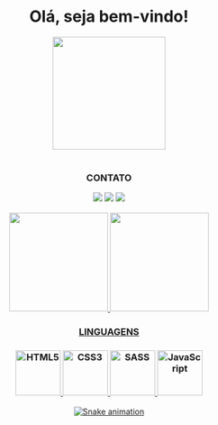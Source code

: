 <div display="flex" align="center" margin="500px">
  <h1 align="center" font-size="300"> Olá, seja bem-vindo!</h1> 
  <img src="https://media.tenor.com/TbozzOWefN8AAAAC/caught-in4k-meme-emoji.gif" width="200px" height="200px">
</div>
<div align="center">
<br>
<h3>CONTATO</h3>
  <a href="https://instagram.com/davihmm" target="_blank"><img src="https://img.shields.io/badge/-Instagram-%23E4405F?style=for-the-badge&logo=instagram&logoColor=white" target="_blank"></a>
  <a href = "mailto:davisdevi05@gmail.com"><img src="https://img.shields.io/badge/-Gmail-%23333?style=for-the-badge&logo=gmail&logoColor=white" target="_blank"></a>
  <a href="https://www.linkedin.com/in/davi-sá/" target="_blank"><img src="https://img.shields.io/badge/-LinkedIn-%230077B5?style=for-the-badge&logo=linkedin&logoColor=white" target="_blank"></a> 
<br><br>
<div align="center">
  <a href="https://github.com/davismarciel">
  <img height="175em" src="https://github-readme-stats.vercel.app/api?username=davismarciel&show_icons=true&theme=dracula&include_all_commits=true&count_private=true"/>
  <img height="175em" src="https://github-readme-stats.vercel.app/api/top-langs/?username=davismarciel&layout=compact&langs_count=7&theme=dracula"/>
</div>
<div align="center">
  <section>
     <h3>LINGUAGENS<h3>
     <img src="https://cdn.pixabay.com/photo/2017/08/05/11/16/logo-2582748_960_720.png" width="80" height="80px" title="HTML5">
     <img src="https://cdn.pixabay.com/photo/2017/08/05/11/16/logo-2582747_1280.png" width="80" height="80px" title="CSS3">
     <img src="https://user-images.githubusercontent.com/74362841/156068480-6b323a4d-ccb1-4169-8b2c-ed5e92f13cf9.png" width="80" height="80px" title="SASS">
     <img src="https://www.beabadohtml.com.br/midias/imagens/js.png" width="80" height="80px" title="JavaScript">
  </section>

 ![Snake animation](https://github.com/davismarciel/davismarciel/blob/output/github-contribution-grid-snake.svg)
 
 
